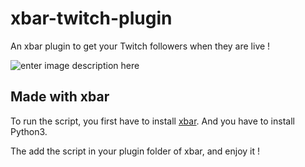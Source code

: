 # xbar-twitch-plugin

An xbar plugin to get your Twitch followers when they are live !

 ![enter image description here](http://image.noelshack.com/fichiers/2022/27/3/1657113898-capture-d-ecran-2022-07-06-a-15-24-44.png)

## Made with xbar

To run the script, you first have to install [xbar](https://xbarapp.com/).
And you have to install Python3.

The add the script in your plugin folder of xbar, and enjoy it !
